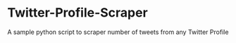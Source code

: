 # Twitter-Profile-Scraper
A sample python script to scraper number of tweets from any Twitter Profile
